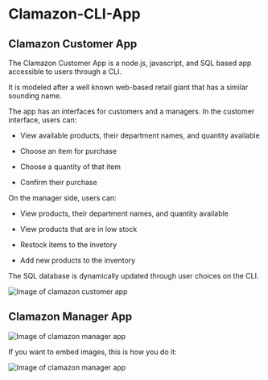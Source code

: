 # Clamazon-CLI-App

## Clamazon Customer App

The Clamazon Customer App is a node.js, javascript, and SQL based app accessible to users through a CLI. 

It is modeled after a well known web-based retail giant that has a similar sounding name. 

The app has an interfaces for customers and a managers. In the customer interface, users can:
 
* View available products, their department names, and quantity available

* Choose an item for purchase

* Choose a quantity of that item

* Confirm their purchase

On the manager side, users can:
 
* View products, their department names, and quantity available

* View products that are in low stock

* Restock items to the invetory

* Add new products to the inventory

The SQL database is dynamically updated through user choices on the CLI.



![Image of clamazon customer app](http://i301.photobucket.com/albums/nn65/reversethis/Screen%20Shot%202017-07-22%20at%206.09.18%20PM.png)

## Clamazon Manager App

![Image of clamazon manager app](http://i301.photobucket.com/albums/nn65/reversethis/Screen%20Shot%202017-07-22%20at%206.11.33%20PM.png)

If you want to embed images, this is how you do it:

![Image of clamazon manager app](http://i301.photobucket.com/albums/nn65/reversethis/Screen%20Shot%202017-07-22%20at%206.12.09%20PM.png)
